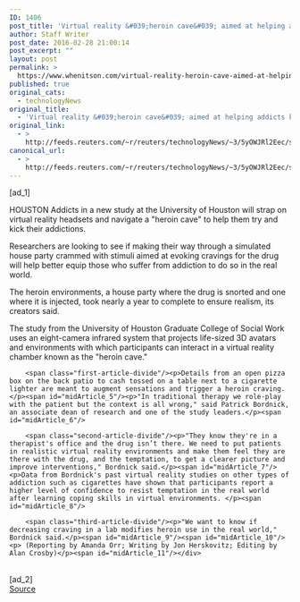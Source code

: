 ```yaml
---
ID: 1406
post_title: 'Virtual reality &#039;heroin cave&#039; aimed at helping addicts kick habit'
author: Staff Writer
post_date: 2016-02-28 21:00:14
post_excerpt: ""
layout: post
permalink: >
  https://www.whenitson.com/virtual-reality-heroin-cave-aimed-at-helping-addicts-kick-habit/
published: true
original_cats:
  - technologyNews
original_title:
  - 'Virtual reality &#039;heroin cave&#039; aimed at helping addicts kick habit'
original_link:
  - >
    http://feeds.reuters.com/~r/reuters/technologyNews/~3/5yOWJRl2Eec/story01.htm
canonical_url:
  - >
    http://feeds.reuters.com/~r/reuters/technologyNews/~3/5yOWJRl2Eec/story01.htm
---
```

 [ad_1]
<br><div id="articleText">
<span id="midArticle_start"/>

<span id="midArticle_0"/><span class="focusParagraph" readability="3"><p><span class="articleLocation">HOUSTON</span> Addicts in a new study at the University of Houston will strap on virtual reality headsets and navigate a "heroin cave" to help them try and kick their addictions.  </p></span><span id="midArticle_1"/><p>Researchers are looking to see if making their way through a simulated house party crammed with stimuli aimed at evoking cravings for the drug will help better equip those who suffer from addiction to do so in the real world.</p><span id="midArticle_2"/><p>The heroin environments, a house party where the drug is snorted and one where it is injected, took nearly a year to complete to ensure realism, its creators said.</p><span id="midArticle_3"/><p>The study from the University of Houston Graduate College of Social Work uses an eight-camera infrared system that projects life-sized 3D avatars and environments with which participants can interact in a virtual reality chamber known as the "heroin cave."</p><span id="midArticle_4"/>
        
        <span class="first-article-divide"/><p>Details from an open pizza box on the back patio to cash tossed on a table next to a cigarette lighter are meant to augment sensations and trigger a heroin craving.</p><span id="midArticle_5"/><p>"In traditional therapy we role-play with the patient but the context is all wrong," said Patrick Bordnick, an associate dean of research and one of the study leaders.</p><span id="midArticle_6"/>
        
        <span class="second-article-divide"/><p>"They know they're in a therapist's office and the drug isn’t there. We need to put patients in realistic virtual reality environments and make them feel they are there with the drug, and the temptation, to get a clearer picture and improve interventions," Bordnick said.</p><span id="midArticle_7"/><p>Data from Bordnick's past virtual reality studies on other types of addiction such as cigarettes have shown that participants report a higher level of confidence to resist temptation in the real world after learning coping skills in virtual environments. </p><span id="midArticle_8"/>
        
        <span class="third-article-divide"/><p>"We want to know if decreasing craving in a lab modifies heroin use in the real world," Bordnick said.</p><span id="midArticle_9"/><span id="midArticle_10"/><p> (Reporting by Amanda Orr; Writing by Jon Herskovitz; Editing by Alan Crosby)</p><span id="midArticle_11"/></div>
<br>[ad_2]
<br><a href="http://feeds.reuters.com/~r/reuters/technologyNews/~3/5yOWJRl2Eec/story01.htm">Source </a>